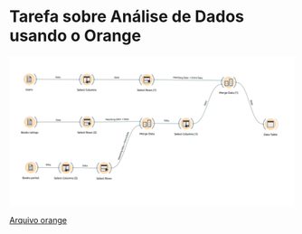 # Tarefa sobre Análise de Dados usando o Orange
![](https://github.com/gustavopb05/MC536/blob/master/lab03/images/%5BMC536%5DPrint_Lab03.png)

[Arquivo orange](https://github.com/gustavopb05/MC536/blob/master/lab03/orange/%5BMC536%5DLab03.ows)
